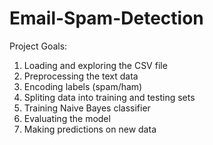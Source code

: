 # Email-Spam-Detection
Project Goals: 
1. Loading and exploring the CSV file
2. Preprocessing the text data
3. Encoding labels (spam/ham)
4. Spliting data into training and testing sets
5. Training Naive Bayes classifier
6. Evaluating the model
7. Making predictions on new data
